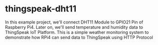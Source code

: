 # thingspeak-dht11
In this example project, we'll connect DHT11 Module to GPIO21 Pin of Raspberry Pi4. Later on, we'll send temperature and humidity data to ThingSpeak IoT Platform. This is a simple weather monitoring system to demonstrate how RPi4 can send data to ThingSpeak using HTTP Protocol
